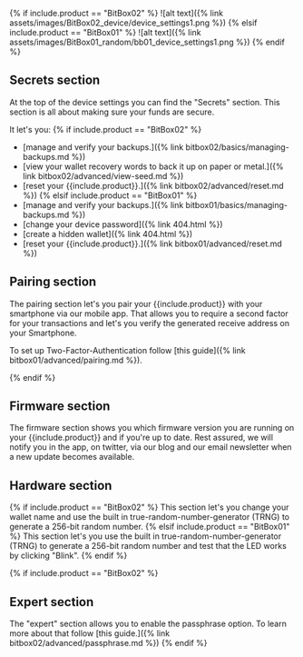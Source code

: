 {% if include.product == "BitBox02" %}
![alt text]({% link assets/images/BitBox02_device/device_settings1.png %})
{% elsif include.product == "BitBox01" %}
![alt text]({% link assets/images/BitBox01_random/bb01_device_settings1.png %})
{% endif %}

## Secrets section
At the top of the device settings you can find the "Secrets" section. This section is all about making sure your funds are secure.

It let's you:
{% if include.product == "BitBox02" %}
* [manage and verify your backups.]({% link bitbox02/basics/managing-backups.md %})
* [view your wallet recovery words to back it up on paper or metal.]({% link bitbox02/advanced/view-seed.md %})
* [reset your {{include.product}}.]({% link bitbox02/advanced/reset.md %})
{% elsif include.product == "BitBox01" %}
* [manage and verify your backups.]({% link bitbox01/basics/managing-backups.md %})
* [change your device password]({% link 404.html %})
* [create a hidden wallet]({% link 404.html %})
* [reset your {{include.product}}.]({% link bitbox01/advanced/reset.md %})

## Pairing section
The pairing section let's you pair your {{include.product}} with your smartphone via our mobile app. That allows you to require a second factor for your transactions and let's you verify the generated receive address on your Smartphone.

To set up Two-Factor-Authentication follow [this guide]({% link bitbox01/advanced/pairing.md %}).

{% endif %}


## Firmware section
The firmware section shows you which firmware version you are running on your {{include.product}} and if you're up to date. Rest assured, we will notify you in the app, on twitter, via our blog and our email newsletter when a new update becomes available.

## Hardware section
{% if include.product == "BitBox02" %}
This section let's you change your wallet name and use the built in true-random-number-generator (TRNG) to generate a 256-bit random number.
{% elsif include.product == "BitBox01" %}
This section let's you use the built in true-random-number-generator (TRNG) to generate a 256-bit random number and test that the LED works by clicking "Blink".
{% endif %}


{% if include.product == "BitBox02" %}
## Expert section
The "expert" section allows you to enable the passphrase option. To learn more about that follow [this guide.]({% link bitbox02/advanced/passphrase.md %})
{% endif %}
